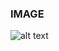 ### IMAGE

![alt text](https://github.com/Neidav316/My-Python-Projects/new/main/Ciphers/ceaser_image?raw=true)
